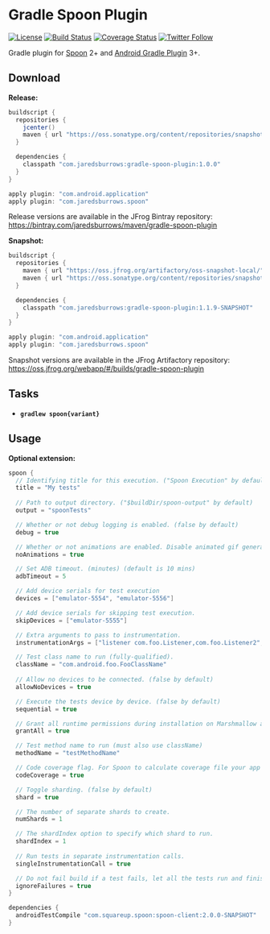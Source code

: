 # Gradle Spoon Plugin

[![License](https://img.shields.io/badge/license-apache%202.0-blue.svg)](http://www.apache.org/licenses/LICENSE-2.0)
[![Build Status](https://travis-ci.org/jaredsburrows/gradle-spoon-plugin.svg?branch=master)](https://travis-ci.org/jaredsburrows/gradle-spoon-plugin)
[![Coverage Status](https://coveralls.io/repos/github/jaredsburrows/gradle-spoon-plugin/badge.svg?branch=master)](https://coveralls.io/github/jaredsburrows/gradle-spoon-plugin?branch=master)
[![Twitter Follow](https://img.shields.io/twitter/follow/jaredsburrows.svg?style=social)](https://twitter.com/jaredsburrows)

Gradle plugin for [Spoon](https://github.com/square/spoon) 2+ and [Android Gradle Plugin](https://developer.android.com/studio/releases/gradle-plugin.html) 3+.

## Download

**Release:**
```groovy
buildscript {
  repositories {
    jcenter()
    maven { url "https://oss.sonatype.org/content/repositories/snapshots" } // For Spoon snapshot, until 2.0.0 is released
  }

  dependencies {
    classpath "com.jaredsburrows:gradle-spoon-plugin:1.0.0"
  }
}

apply plugin: "com.android.application"
apply plugin: "com.jaredsburrows.spoon"
```
Release versions are available in the JFrog Bintray repository: https://bintray.com/jaredsburrows/maven/gradle-spoon-plugin

**Snapshot:**
```groovy
buildscript {
  repositories {
    maven { url "https://oss.jfrog.org/artifactory/oss-snapshot-local/" }
    maven { url "https://oss.sonatype.org/content/repositories/snapshots" } // For Spoon snapshot, until 2.0.0 is released
  }

  dependencies {
    classpath "com.jaredsburrows:gradle-spoon-plugin:1.1.9-SNAPSHOT"
  }
}

apply plugin: "com.android.application"
apply plugin: "com.jaredsburrows.spoon"
```
Snapshot versions are available in the JFrog Artifactory repository: https://oss.jfrog.org/webapp/#/builds/gradle-spoon-plugin

## Tasks

- **`gradlew spoon{variant}`**

## Usage

**Optional extension:**
```groovy
spoon {
  // Identifying title for this execution. ("Spoon Execution" by default)
  title = "My tests"
  
  // Path to output directory. ("$buildDir/spoon-output" by default)
  output = "spoonTests"

  // Whether or not debug logging is enabled. (false by default)
  debug = true

  // Whether or not animations are enabled. Disable animated gif generation. (false by default)
  noAnimations = true

  // Set ADB timeout. (minutes) (default is 10 mins)
  adbTimeout = 5

  // Add device serials for test execution
  devices = ["emulator-5554", "emulator-5556"]

  // Add device serials for skipping test execution.
  skipDevices = ["emulator-5555"]

  // Extra arguments to pass to instrumentation.
  instrumentationArgs = ["listener com.foo.Listener,com.foo.Listener2", "classLoader com.foo.CustomClassLoader"]

  // Test class name to run (fully-qualified).
  className = "com.android.foo.FooClassName"
  
  // Allow no devices to be connected. (false by default)
  allowNoDevices = true

  // Execute the tests device by device. (false by default)
  sequential = true

  // Grant all runtime permissions during installation on Marshmallow and above devices. (false by default)
  grantAll = true

  // Test method name to run (must also use className)
  methodName = "testMethodName"

  // Code coverage flag. For Spoon to calculate coverage file your app must have the `WRITE_EXTERNAL_STORAGE` permission. (false by default)
  codeCoverage = true

  // Toggle sharding. (false by default)
  shard = true

  // The number of separate shards to create.
  numShards = 1

  // The shardIndex option to specify which shard to run.
  shardIndex = 1
  
  // Run tests in separate instrumentation calls.
  singleInstrumentationCall = true

  // Do not fail build if a test fails, let all the tests run and finish. (false by default)
  ignoreFailures = true
}

dependencies {
  androidTestCompile "com.squareup.spoon:spoon-client:2.0.0-SNAPSHOT"
}
```
